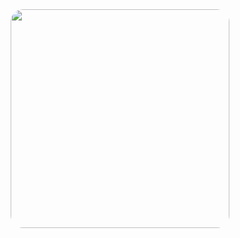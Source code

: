 <div id="header" align="center">
  <img src="https://i.pinimg.com/originals/88/34/eb/8834eb6b9d9293a6aa42b7f860524557.gif" width="350" style="border-radius: 20px;"/>
</div>
